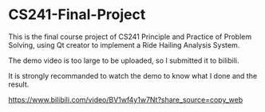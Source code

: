 # CS241-Final-Project
This is the final course project of CS241 Principle and Practice of Problem Solving, using Qt creator to implement a Ride Hailing Analysis System.

The demo video is too large to be uploaded, so I submitted it to bilibili.

It is strongly recommanded to watch the demo to know what I done and the result.

https://www.bilibili.com/video/BV1wf4y1w7Nt?share_source=copy_web
